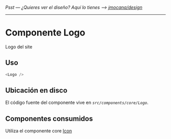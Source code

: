 *Psst — ¿Quieres ver el diseño? Aquí lo tienes --> [jmocana/design](https://github.com/sveltejs/template)*

---

# Componente Logo

Logo del site

## Uso
```js
<Logo />
```
## Ubicación en disco
El código fuente del componente vive en *`src/components/core/Logo`*.

## Componentes consumidos

Utiliza el componente core [Icon](http://localhost:9009/?path=/story/core-icons--lbrer%C3%ADa-iconos)